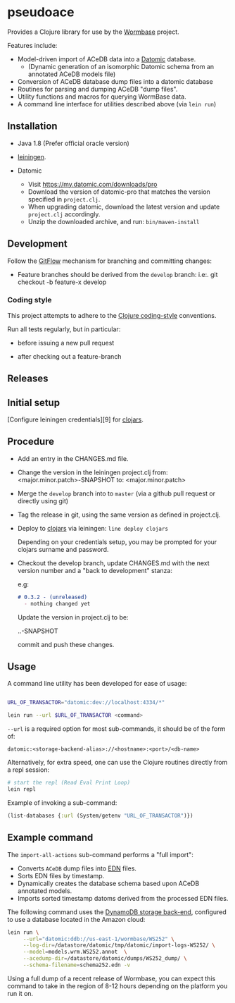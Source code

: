 # pseudoace

Provides a Clojure library for use by the [Wormbase][1] project.

Features include:

  * Model-driven import of ACeDB data into a [Datomic][2] database.
    * (Dynamic generation of an isomorphic Datomic schema from an
      annotated ACeDB models file)
  * Conversion of ACeDB database dump files into a datomic database
  * Routines for parsing and dumping ACeDB "dump files".
  * Utility functions and macros for querying WormBase data.
  * A command line interface for utilities described above (via `lein run`)

## Installation

 * Java 1.8 (Prefer official oracle version)

 * [leiningen][3].

 * Datomic
   * Visit https://my.datomic.com/downloads/pro
   * Download the version of datomic-pro that matches the version
	 specified in `project.clj`.
   * When upgrading datomic, download the latest version and update
     `project.clj` accordingly.
   * Unzip the downloaded archive, and run: `bin/maven-install`

## Development

Follow the [GitFlow][6] mechanism for branching and committing changes:

  * Feature branches should be derived from the `develop` branch:
    i.e:. git checkout -b feature-x develop

### Coding style
This project attempts to adhere to the [Clojure coding-style][7] conventions.

Run all tests regularly, but in particular:

  * before issuing a new pull request

  * after checking out a feature-branch

## Releases

## Initial setup

[Configure leiningen credentials][9] for [clojars][8].

## Procedure

  * Add an entry in the CHANGES.md file.

  * Change the version in the leiningen project.clj from:
      <major.minor.patch>-SNAPSHOT
	to:
	  <major.minor.patch>

  * Merge the `develop` branch into to `master` (via a github pull
    request or directly using git)

  * Tag the release in git, using the same version as defined in
    project.clj.

  * Deploy to [clojars][8] via leiningen:
      `line deploy clojars`
	
	Depending on your credentials setup,
	you may be prompted for your clojars surname and password.

  * Checkout the develop branch, update CHANGES.md with the next version
    number and a "back to development" stanza:

	e.g:
	```markdown
	# 0.3.2 - (unreleased)
	  - nothing changed yet
	```
	Update the version in project.clj to be:

	  <next-major-version>.<next-minor>.<next-patch>-SNAPSHOT

	commit and push these changes.

## Usage

A command line utility has been developed for ease of usage:

```bash

URL_OF_TRANSACTOR="datomic:dev://localhost:4334/*"

lein run --url $URL_OF_TRANSACTOR <command>

```

`--url` is a required option for most sub-commands, it should be of
the form of:

`datomic:<storage-backend-alias>://<hostname>:<port>/<db-name>`

Alternatively, for extra speed, one can use the Clojure routines directly
from a repl session:

```bash
# start the repl (Read Eval Print Loop)
lein repl
```

Example of invoking a sub-command:

```clojure
(list-databases {:url (System/getenv "URL_OF_TRANSACTOR")})
```

## Example command

The `import-all-actions` sub-command performs a "full import":

  * Converts `ACeDB` dump files into [EDN][4] files.
  * Sorts EDN files by timestamp.
  * Dynamically creates the database schema based upon ACeDB annotated models.
  *	Imports sorted timestamp datoms derived from the processed EDN files.


The following command uses the [DynamoDB storage back-end][5],
configured to use a database located in the Amazon cloud:

```bash
lein run \
     --url="datomic:ddb://us-east-1/wormbase/WS252" \
	 --log-dir=/datastore/datomic/tmp/datomic/import-logs-WS252/ \
	 --model=models.wrm.WS252.annot  \
	 --acedump-dir=/datastore/datomic/dumps/WS252_dump/ \
	 --schema-filename=schema252.edn -v
```

Using a full dump of a recent release of Wormbase, you can expect this
command to take in the region of 8-12 hours depending on the platform
you run it on.

[1]: http://www.wormbase.org/
[2]: http://www.datomic.com/
[3]: http://leiningen.org/
[4]: https://github.com/edn-format/edn/
[5]: http://docs.aws.amazon.com/amazondynamodb/latest/developerguide/Introduction.html
[6]: https://datasift.github.io/gitflow/IntroducingGitFlow.html
[7]: https://github.com/bbatsov/clojure-style-guide
[8]: http://clojars.org
